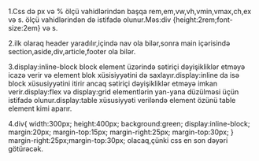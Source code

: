 1.Css də px və % ölçü vahidlərindən başqa rem,em,vw,vh,vmin,vmax,ch,ex və s. ölçü vahidlərindən də istifadə olunur.Məs:div {height:2rem;font-size:2em} və s.

2.ilk olaraq header yaradılır,içində  nav ola bilər,sonra main içərisində section,aside,div,article,footer ola bilər.
  
    
            
3.display:inline-block block element üzərində sətiriçi dəyişikliklər etməyə icazə verir və element blok xüsisiyyətini də saxlayır.display:inline da isə block xüsusiyyətini itirir ancaq sətiriçi dəyişikliklər etməyə imkan verir.display:flex və display:grid elementlərin yan-yana düzülməsi üçün istifadə olunur.display:table xüsusiyyəti veriləndə element özünü table element kimi aparır. 

4.div{
    width:300px;
    height:400px;
    background:green;
    display:inline-block;
    margin:20px;
    margin-top:15px;
    margin-right:25px;
    margin-top:30px;
}
margin-right:25px;margin-top:30px; olacaq,çünki css en son dəyəri götürəcək.
